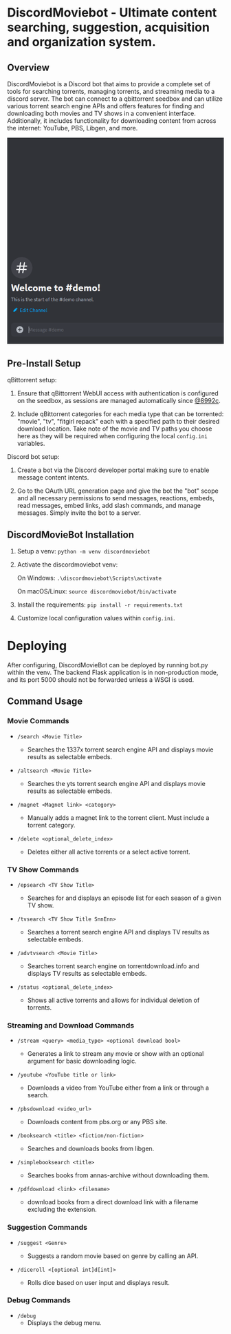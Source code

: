 # DiscordMoviebot - Ultimate content searching, suggestion, acquisition and organization system. 

## Overview

DiscordMoviebot is a Discord bot that aims to provide a complete set of tools for searching torrents, managing torrents, and streaming media to a discord server. The bot can connect to a qbittorrent seedbox and can utilize various torrent search engine APIs and offers features for finding and downloading both movies and TV shows in a convenient interface. Additionally, it includes functionality for downloading content from across the internet: YouTube, PBS, Libgen, and more.


<p align="center">
  <img src="https://github.com/JakeTurner616/DiscordMovieBot/raw/807170d8301014c7da00fb4b59a10a9fd6aeacf2/docs/demo0.gif" alt="/search demo">
</p>

## Pre-Install Setup
qBittorrent setup:

1) Ensure that qBittorrent WebUI access with authentication is configured on the seedbox, as sessions are managed automatically since [@8992c](https://github.com/JakeTurner616/DiscordMovieBot/commit/8992c8a2d2ff3434781b366aa3e9897d12699645).

3) Include qBittorrent categories for each media type that can be torrented: "movie", "tv", "fitgirl repack" each with a specified path to their desired download location. Take note of the movie and TV paths you choose here as they will be required when configuring the local `config.ini` variables.

Discord bot setup:

1) Create a bot via the Discord developer portal making sure to enable message content intents.
   
3) Go to the OAuth URL generation page and give the bot the "bot" scope and all necessary permissions to send messages, reactions, embeds, read messages, embed links, add slash commands, and manage messages. Simply invite the bot to a server.

## DiscordMovieBot Installation

1) Setup a venv:
  `python -m venv discordmoviebot`

2) Activate the discordmoviebot venv:
   
    On Windows:
     `.\discordmoviebot\Scripts\activate`
      
    On macOS/Linux:
      `source discordmoviebot/bin/activate`

3) Install the requirements:
   `pip install -r requirements.txt`

4) Customize local configuration values within `config.ini`.

# Deploying

  After configuring, DiscordMovieBot can be deployed by running bot.py within the venv. The backend Flask application is in non-production mode, and its port 5000 should not be forwarded unless a WSGI is used.

## Command Usage

### Movie Commands

- `/search <Movie Title>`
  - Searches the 1337x torrent search engine API and displays movie results as selectable embeds.

- `/altsearch <Movie Title>`
  - Searches the yts torrent search engine API and displays movie results as selectable embeds.

- `/magnet <Magnet link> <category>`
  - Manually adds a magnet link to the torrent client. Must include a torrent category.

- `/delete <optional_delete_index>`
  - Deletes either all active torrents or a select active torrent.

### TV Show Commands

- `/epsearch <TV Show Title>`
  - Searches for and displays an episode list for each season of a given TV show.

- `/tvsearch <TV Show Title SnnEnn>`
  - Searches a torrent search engine API and displays TV results as selectable embeds.

- `/advtvsearch <Movie Title>`
  - Searches torrent search engine on torrentdownload.info and displays TV results as selectable embeds.

- `/status <optional_delete_index>`
  - Shows all active torrents and allows for individual deletion of torrents.

### Streaming and Download Commands

- `/stream <query> <media_type> <optional download bool>`
  - Generates a link to stream any movie or show with an optional argument for basic downloading logic.

- `/youtube <YouTube title or link>`
  - Downloads a video from YouTube either from a link or through a search.

- `/pbsdownload <video_url>`
  - Downloads content from pbs.org or any PBS site.

- `/booksearch <title> <fiction/non-fiction>`
  - Searches and downloads books from libgen.

- `/simplebooksearch <title>`
  - Searches books from annas-archive without downloading them.

- `/pdfdownload <link> <filename>`
  - download books from a direct download link with a filename excluding the extension.

### Suggestion Commands

- `/suggest <Genre>`
  - Suggests a random movie based on genre by calling an API.

- `/diceroll <[optional int]d[int]>`
  - Rolls dice based on user input and displays result.
 
### Debug Commands

- `/debug`
  - Displays the debug menu.
